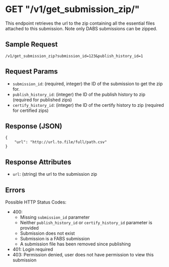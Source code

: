 # GET "/v1/get\_submission\_zip/"
This endpoint retrieves the url to the zip containing all the essential files attached to this submission.
Note only DABS submissions can be zipped.

## Sample Request
`/v1/get_submission_zip?submission_id=123&publish_history_id=1`

## Request Params
- `submission_id`: (required, integer) the ID of the submission to get the zip for. 
- `publish_history_id`: (integer) the ID of the publish history to zip (required for published zips)
- `certify_history_id`: (integer) the ID of the certify history to zip (required for certified zips)

## Response (JSON)
```
{
    "url": "http://url.to.file/full/path.csv"
}
```

## Response Attributes
- `url`: (string) the url to the submission zip

## Errors
Possible HTTP Status Codes:

- 400:
    - Missing `submission_id` parameter
    - Neither `publish_history_id` or `certify_history_id` parameter is provided
    - Submission does not exist
    - Submission is a FABS submission
    - A submission file has been removed since publishing 
- 401: Login required
- 403: Permission denied, user does not have permission to view this submission